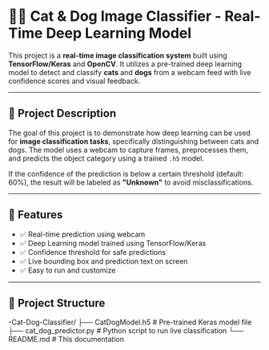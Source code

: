 # 🐶🐱 Cat & Dog Image Classifier - Real-Time Deep Learning Model

This project is a **real-time image classification system** built using **TensorFlow/Keras** and **OpenCV**. It utilizes a pre-trained deep learning model to detect and classify **cats** and **dogs** from a webcam feed with live confidence scores and visual feedback.

---

## 📌 Project Description

The goal of this project is to demonstrate how deep learning can be used for **image classification tasks**, specifically distinguishing between cats and dogs. The model uses a webcam to capture frames, preprocesses them, and predicts the object category using a trained `.h5` model.

If the confidence of the prediction is below a certain threshold (default: 60%), the result will be labeled as **"Unknown"** to avoid misclassifications.

---

## 🧠 Features

- ✅ Real-time prediction using webcam  
- ✅ Deep Learning model trained using TensorFlow/Keras  
- ✅ Confidence threshold for safe predictions  
- ✅ Live bounding box and prediction text on screen  
- ✅ Easy to run and customize  

---

## 📁 Project Structure
-Cat-Dog-Classifier/
├── CatDogModel.h5            # Pre-trained Keras model file
├── cat_dog_predictor.py      # Python script to run live classification
└── README.md                 # This documentation

